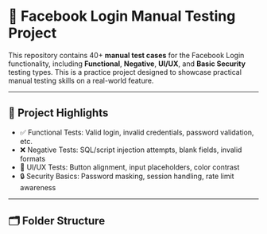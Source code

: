 # 🔐 Facebook Login Manual Testing Project

This repository contains 40+ **manual test cases** for the Facebook Login functionality, including **Functional**, **Negative**, **UI/UX**, and **Basic Security** testing types. This is a practice project designed to showcase practical manual testing skills on a real-world feature.

---

## 📌 Project Highlights

- ✅ Functional Tests: Valid login, invalid credentials, password validation, etc.
- ❌ Negative Tests: SQL/script injection attempts, blank fields, invalid formats
- 🎨 UI/UX Tests: Button alignment, input placeholders, color contrast
- 🔒 Security Basics: Password masking, session handling, rate limit awareness

---

## 🗂️ Folder Structure

